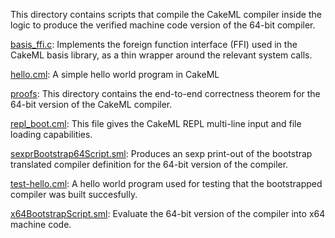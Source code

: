 This directory contains scripts that compile the CakeML compiler
inside the logic to produce the verified machine code version of the
64-bit compiler.

[basis_ffi.c](basis_ffi.c):
Implements the foreign function interface (FFI) used in the CakeML basis
library, as a thin wrapper around the relevant system calls.

[hello.cml](hello.cml):
A simple hello world program in CakeML

[proofs](proofs):
This directory contains the end-to-end correctness theorem for the
64-bit version of the CakeML compiler.

[repl_boot.cml](repl_boot.cml):
This file gives the CakeML REPL multi-line input and file loading
capabilities.

[sexprBootstrap64Script.sml](sexprBootstrap64Script.sml):
Produces an sexp print-out of the bootstrap translated compiler
definition for the 64-bit version of the compiler.

[test-hello.cml](test-hello.cml):
A hello world program used for testing that the bootstrapped
compiler was built succesfully.

[x64BootstrapScript.sml](x64BootstrapScript.sml):
Evaluate the 64-bit version of the compiler into x64 machine code.
